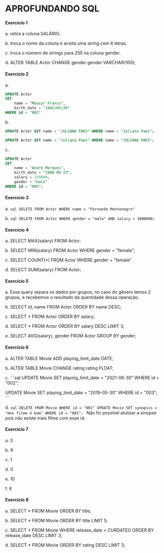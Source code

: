 # APROFUNDANDO SQL

#### **Exercício 1**
a. retira a coluna SALÁRIO.

b. troca o nome da coluna e aceita uma string com 6 letras.

c. troca o número de strings para 255 na coluna gender.

d. ALTER TABLE Actor CHANGE gender gender VARCHAR(100);


#### **Exercício 2**
a. 
```sql
UPDATE Actor 
SET 
	name = "Moacyr Franco", 
	birth_date = "1942/03/28"
WHERE id = "003"
```
b. 
```sql
UPDATE Actor SET name = "JULIANA PAES" WHERE name = "Juliana Paes";

UPDATE Actor SET name = "Juliana Paes" WHERE name = "JULIANA PAES";
```
c.
```sql
UPDATE Actor
SET 
	name = "André Marques",
	birth_date = "1988-09-23",
    salary = 250000,
    gender = "male"
WHERE id = "005";
```

#### **Exercício 3**
a. ```sql DELETE FROM Actor WHERE name = "Fernanda Montenegro" ```

b. ```sql DELETE FROM Actor WHERE gender = "male" AND salary > 1000000; ```


#### **Exercício 4**
a. SELECT MAX(salary) FROM Actor;

b. SELECT MIN(salary) FROM Actor WHERE gender = "female";

c. SELECT COUNT(*) FROM Actor WHERE gender = "female"

d. SELECT SUM(salary) FROM Actor;

#### **Exercício 5**

a. Essa query separa os dados por grupos, no caso do gênero temos 2 grupos, e recebemos o resultado da quantidade dessa operação.

b. SELECT id, name FROM Actor ORDER BY name DESC;

c. SELECT * FROM Actor ORDER BY salary;

d. SELECT * FROM Actor ORDER BY salary DESC LIMIT 3;

e. SELECT AVG(salary), gender FROM Actor GROUP BY gender;


#### **Exercício 6**

a. ALTER TABLE Movie ADD playing_limit_date DATE;

b. ALTER TABLE Movie CHANGE rating rating FLOAT;

c. ```sql 
UPDATE Movie SET playing_limit_date = "2021-06-30" WHERE id = "002"; 

UPDATE Movie SET playing_limit_date = "2019-05-30" WHERE id = "003"; ```

d. ```sql
DELETE FROM Movie WHERE id = "001"
UPDATE Movie SET synopsis = "meu filme é bom" WHERE id = "001"; ```
Não foi possível atulizar a sinopse pois não existe mais filme com esse id.


#### **Exercício 7**

a. 3

b. 9

c. 1

d. 0

e. 10

f. 8

#### **Exercício 8**

a. SELECT * FROM Movie ORDER BY title;

b. SELECT * FROM Movie ORDER BY title LIMIT 5;

c. SELECT * FROM Movie WHERE release_date < CURDATE()  ORDER BY release_date DESC  LIMIT 3;

d. SELECT * FROM Movie ORDER BY rating DESC LIMIT 3;
